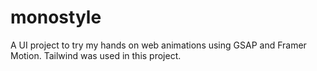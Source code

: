 # monostyle
A UI project to try my hands on web animations using GSAP and Framer Motion. Tailwind was used in this project. 

